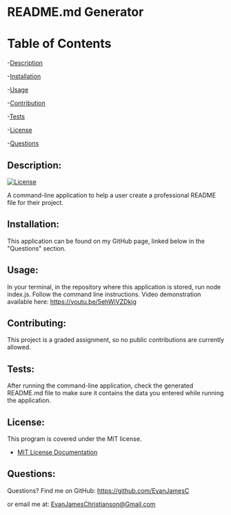 
# README.md Generator

# Table of Contents

-[Description](#description)

-[Installation](#installation)

-[Usage](#usage)

-[Contribution](#contribution)

-[Tests](#testing)

-[License](#license)

-[Questions](#questions)

## Description:
[![License](https://img.shields.io/badge/License-MIT-purple.svg)](https://opensource.org/licenses/MIT)

A command-line application to help a user create a professional README file for their project.
## Installation:
This application can be found on my GitHub page, linked below in the "Questions" section.
## Usage:
In your terminal, in the repository where this application is stored, run node index.js. Follow the command line instructions. Video demonstration available here: https://youtu.be/5ehWiVZDkig
## Contributing:
This project is a graded assignment, so no public contributions are currently allowed.
## Tests:
After running the command-line application, check the generated README.md file to make sure it contains the data you entered while running the application.
## License:
This program is covered under the MIT license.
- [MIT License Documentation](https://opensource.org/licenses/MIT)
## Questions:
Questions? Find me on GitHub:
https://github.com/EvanJamesC

or email me at:
EvanJamesChristianson@Gmail.com
